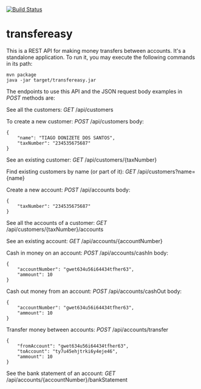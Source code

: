 [![Build Status](https://travis-ci.org/tiagotds/transfereasy.svg?branch=master)](https://travis-ci.org/tiagotds/transfereasy)
# transfereasy

This is a REST API for making money transfers between accounts.
It's a standalone application. To run it, you may execute the following commands in its path:
```
mvn package
java -jar target/transfereasy.jar
```

The endpoints to use this API and the JSON request body examples in *POST* methods are:

See all the customers:
*GET* /api/customers

To create a new customer:
*POST* /api/customers
body:
```
{
	"name": "TIAGO DONIZETE DOS SANTOS",
	"taxNumber": "234535675687"
}
```

See an existing customer:
*GET* /api/customers/{taxNumber}

Find existing customers by name (or part of it):
*GET* /api/customers?name={name}

Create a new account:
*POST* /api/accounts 
body:
```
{
	"taxNumber": "234535675687"
}
```

See all the accounts of a customer:
*GET* /api/customers/{taxNumber}/accounts

See an existing account:
*GET* /api/accounts/{accountNumber}

Cash in money on an account:
*POST* /api/accounts/cashIn
body:
```
{
	"accountNumber": "gwet634u56i64434tfher63",
	"ammount": 10
}
```

Cash out money from an account:
*POST* /api/accounts/cashOut
body:
```
{
	"accountNumber": "gwet634u56i64434tfher63",
	"ammount": 10
}
```

Transfer money between accounts:
*POST* /api/accounts/transfer
```
{
	"fromAccount": "gwet634u56i64434tfher63",
	"toAccount": "ty7u45ehjtrki6y4eje46",
	"ammount": 10
}
```

See the bank statement of an account:
*GET* /api/accounts/{accountNumber}/bankStatement

